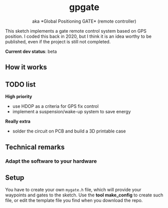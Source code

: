 <h1 align="center">gpgate</h1>
<p align="center">aka *Global Positioning GATE* (remote controller)</p>

This sketch implements a gate remote control system based on GPS position. I coded this back in 2020, but I think it is an idea worthy to be published, even if the project is still not completed.

**Current dev status**: beta





## How it works




## TODO list

**High priority**
- use HDOP as a criteria for GPS fix control
- implement a suspension/wake-up system to save energy

**Really extra**
- solder the circuit on PCB and build a 3D printable case


## Technical remarks

### Adapt the software to your hardware



## Setup

You have to create your own `mygate.h` file, which will provide your waypoints and gates to the sketch. Use the **tool make_config** to create such file, or edit the template file you find when you download the repo.


